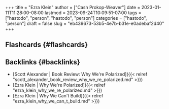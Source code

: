 +++
title = "Ezra Klein"
author = ["Cash Prokop-Weaver"]
date = 2023-01-11T11:28:00-08:00
lastmod = 2023-09-24T10:09:51-07:00
tags = ["hastodo", "person", "hastodo", "person"]
categories = ["hastodo", "person"]
draft = false
slug = "eb439673-53b5-4e7b-b31e-e0adebaf2d40"
+++

## Flashcards {#flashcards}


## Backlinks {#backlinks}

-   [Scott Alexander | Book Review: Why We're Polarized]({{< relref "scott_alexander_book_review_why_we_re_polarized.md" >}})
-   [Ezra Klein | Why We're Polarized]({{< relref "ezra_klein_why_we_re_polarized.md" >}})
-   [Ezra Klein | Why We Can't Build]({{< relref "ezra_klein_why_we_can_t_build.md" >}})

